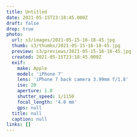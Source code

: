 ```yaml
---
title: Untitled
date: 2021-05-15T23:18:45.000Z
draft: false
drop: true
photo:
  url: s3/images/2021-05-15-16-18-45.jpg
  thumb: s3/thumbs/2021-05-15-16-18-45.jpg
  preview: s3/previews/2021-05-15-16-18-45.jpg
  created: 2021-05-15T23:18:45.000Z
  exif:
    make: Apple
    model: 'iPhone 7'
    lens: 'iPhone 7 back camera 3.99mm f/1.8'
    iso: 20
    aperture: 1.8
    shutter_speed: 1/1150
    focal_length: '4.0 mm'
    gps: null
  title: null
  caption: null
links: []
---
```

